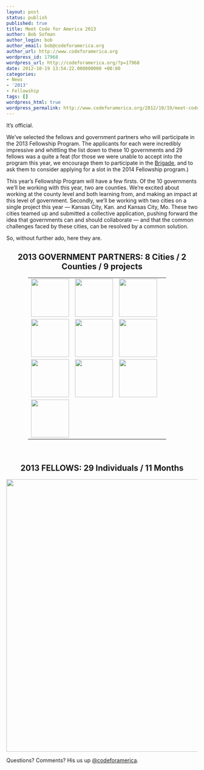 ```yaml
---
layout: post
status: publish
published: true
title: Meet Code for America 2013
author: Bob Sofman
author_login: bob
author_email: bob@codeforamerica.org
author_url: http://www.codeforamerica.org
wordpress_id: 17968
wordpress_url: http://codeforamerica.org/?p=17968
date: 2012-10-19 13:54:22.000000000 +00:00
categories:
- News
- '2013'
- Fellowship
tags: []
wordpress_html: true
wordpress_permalink: http://www.codeforamerica.org/2012/10/19/meet-code-for-america-2013/
---
```


<p>It’s official.</p>
<p>We’ve selected the fellows and government partners who will participate in the 2013 Fellowship Program. The applicants for each were incredibly impressive and whittling the list down to these 10 governments and 29 fellows was a quite a feat (for those we were unable to accept into the program this year, we encourage them to participate in the <a href="http://brigade.codeforamerica.org" target="_blank">Brigade</a>, and to ask them to consider applying for a slot in the 2014 Fellowship program.)</p>
<p>This year’s Fellowship Program will have a few firsts. Of the 10 governments we’ll be working with this year, two are counties. We’re excited about working at the county level and both learning from, and making an impact at this level of government. Secondly, we’ll be working with two cities on a single project this year — Kansas City, Kan. and Kansas City, Mo. These two cities teamed up and submitted a collective application, pushing forward the idea that governments can and should collaborate — and that the common challenges faced by these cities, can be resolved by a common solution.</p>
<p>So, without further ado, here they are.</p>
<h2 style="text-align: center;">2013 GOVERNMENT PARTNERS: 8 Cities / 2 Counties / 9 projects</h2>
<div style="margin: 0 auto; width: 390px;">
<table cellpadding="10" style="text-align: left;">
<tbody align="center" style="text-align: left;">
<tr style="text-align: left; margin-bottom: 10px;">
<td><a href="http://codeforamerica.org/2013-partners/kansas-city/"><img alt="" height="100" src="http://codeforamerica.org/wp-content/uploads/2012/09/unified-district-seal1.png" title="Kansas City, KS"/></a></td>
<td><a href="http://codeforamerica.org/2013-partners/kansas-city/"><img alt="" height="100" src="http://codeforamerica.org/wp-content/uploads/2012/09/kansas-city-mo-seal1-150x150.jpg" title="Kansas City, MO"/></a></td>
<td><a href="http://codeforamerica.org/2013-partners/las-vegas/"><img alt="" class="size-full wp-image-6404" height="100" src="http://codeforamerica.org/wp-content/uploads/2012/09/lasvegas1.jpg" title="Las Vegas"/></a></td>
</tr>
<tr>
<td><a href="http://codeforamerica.org/2013-partners/louisville/"><img alt="" height="100" src="http://codeforamerica.org/wp-content/uploads/2012/09/louisville_kentucky_seal1.png" title="Louisville"/></a></td>
<td><a href="http://codeforamerica.org/2013-partners/new-york-city/"><img alt="" height="100" src="http://codeforamerica.org/wp-content/uploads/2012/09/new-york-city-seal1.png" title="New York"/></a></td>
<td><a href="http://codeforamerica.org/2013-partners/oakland/"><img alt="" height="100" src="http://codeforamerica.org/wp-content/uploads/2012/10/oakland-seal.jpeg" title="Oakland"/></a></td>
</tr>
<tr>
<td><a href="http://codeforamerica.org/2013-partners/san-francisco/"><img alt="" height="100" src="http://codeforamerica.org/wp-content/uploads/2012/09/san-francisco1-150x150.gif" title="San Francisco"/></a></td>
<td><a href="http://codeforamerica.org/2013-partners/san-mateo-county/"><img alt="" height="100" src="http://codeforamerica.org/wp-content/uploads/2012/09/SanMateoCounty_Seal.gif" title="San Mateo"/></a></td>
<td><a href="http://codeforamerica.org/2013-partners/south-bend/"><img alt="" height="100" src="http://codeforamerica.org/wp-content/uploads/2012/09/south-bend-seal-150x150.png" title="South Bend"/></a></td>
</tr>
<tr>
<td><a href="http://codeforamerica.org/2013-partners/summit-county/"><img alt="" height="100" src="http://codeforamerica.org/wp-content/uploads/2012/09/summit-county-seal1-150x150.jpg" title="Summit County"/></a></td>
<td></td>
<td></td>
<td></td>
</tr>
</tbody>
</table>
</div>
<p> </p>
<h2 style="text-align: center;">2013 FELLOWS: 29 Individuals / 11 Months</h2>
<p><a href="http://codeforamerica.org/2013-fellows"><img alt="" class="alignright size-full wp-image-17989" height="718" src="http://codeforamerica.org/wp-content/uploads/2012/10/2013FellowsGrid_lowres.jpg" title="2013FellowsGrid_lowres" width="596"/></a></p>
<p>Questions? Comments? His us up <a href="http://twitter.com/codeforamerica">@codeforamerica</a>.</p>
